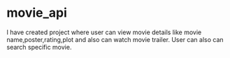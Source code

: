 # movie_api
I have created project where user can view movie details like movie name,poster,rating,plot and also can watch movie trailer. User can also can search specific movie.
